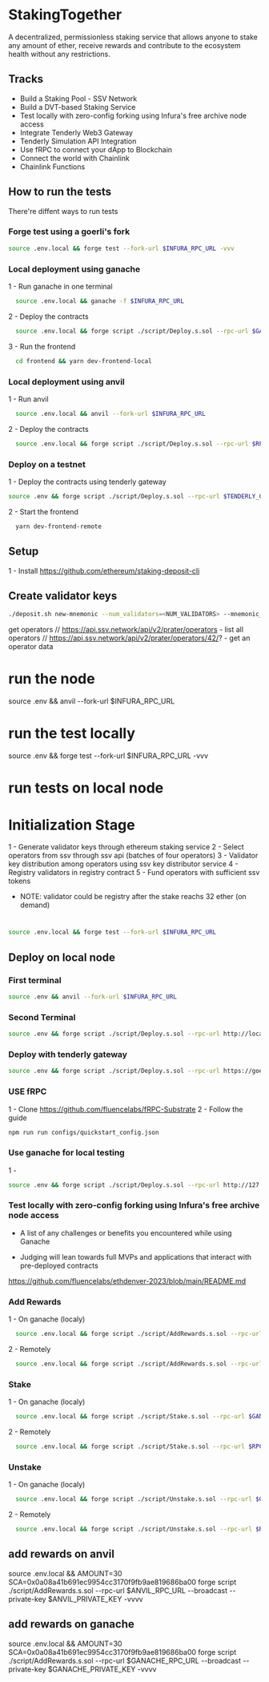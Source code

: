 # StakingTogether 

A decentralized, permissionless staking service that allows anyone to stake any amount of ether, receive rewards and contribute to the ecosystem health without any restrictions.

## Tracks
* Build a Staking Pool - SSV Network
* Build a DVT-based Staking Service
* Test locally with zero-config forking using Infura's free archive node access
* Integrate Tenderly Web3 Gateway
* Tenderly Simulation API Integration
* Use fRPC to connect your dApp to Blockchain
* Connect the world with Chainlink
* Chainlink Functions

## How to run the tests
There're diffent ways to run tests
### Forge test using a goerli's fork
```sh
source .env.local && forge test --fork-url $INFURA_RPC_URL -vvv
```

### Local deployment using ganache
1 - Run ganache in one terminal
```sh
  source .env.local && ganache -f $INFURA_RPC_URL
```

2 - Deploy the contracts
```sh
  source .env.local && forge script ./script/Deploy.s.sol --rpc-url $GANACHE_RPC_URL --broadcast --private-key $GANACHE_PRIVATE_KEY
```

3 - Run the frontend
```sh
  cd frontend && yarn dev-frontend-local
```

### Local deployment using anvil
1 - Run anvil
```sh
  source .env.local && anvil --fork-url $INFURA_RPC_URL
```

2 - Deploy the contracts
```sh
  source .env.local && forge script ./script/Deploy.s.sol --rpc-url $RPC_URL --private-key $DEPLOYMENT_PRIVATE_KEY -vvv --broadcast
```

### Deploy on a testnet
1 - Deploy the contracts using tenderly gateway
```sh
source .env && forge script ./script/Deploy.s.sol --rpc-url $TENDERLY_GATEWAY --broadcast --private-key $PRIVATE_KEY --legacy
```

2 - Start the frontend
```sh
  yarn dev-frontend-remote
```













## Setup
1 - Install https://github.com/ethereum/staking-deposit-cli


## Create validator keys

```sh
./deposit.sh new-mnemonic --num_validators=<NUM_VALIDATORS> --mnemonic_language=english --chain=<CHAIN_NAME> --folder=<YOUR_FOLDER_PATH>
```

get operators
// https://api.ssv.network/api/v2/prater/operators - list all operators
// https://api.ssv.network/api/v2/prater/operators/42/? - get an operator data


# run the node
source .env && anvil --fork-url $INFURA_RPC_URL

# run the test locally
source .env && forge test --fork-url $INFURA_RPC_URL -vvv

# run tests on local node

# Initialization Stage
1 - Generate validator keys through ethereum staking service
2 - Select operators from ssv through ssv api (batches of four operators)
3 - Validator key distribution among operators using ssv key distributor service
4 - Registry validators in registry contract
5 - Fund operators with sufficient ssv tokens

* NOTE: validator could be registry after the stake reachs 32 ether (on demand)

# 


```sh
source .env.local && forge test --fork-url $INFURA_RPC_URL
```

## Deploy on local node

### First terminal
```sh
source .env && anvil --fork-url $INFURA_RPC_URL
```

### Second Terminal
```sh
source .env && forge script ./script/Deploy.s.sol --rpc-url http://localhost:8545 --private-key 0xac0974bec39a17e36ba4a6b4d238ff944bacb478cbed5efcae784d7bf4f2ff80 --broadcast
```


### Deploy with tenderly gateway
```sh
source .env && forge script ./script/Deploy.s.sol --rpc-url https://goerli.gateway.tenderly.co/4qcCAJIkvm7jWdk51yzcu9 --broadcast --private-key $PRIVATE_KEY --legacy
```

### USE fRPC

1 - Clone https://github.com/fluencelabs/fRPC-Substrate
2 - Follow the guide

```sh
npm run run configs/quickstart_config.json
```



### Use ganache for local testing

1 - 

```sh
source .env && forge script ./script/Deploy.s.sol --rpc-url http://127.0.01:8545 --broadcast --private-key 0xa545b25e3591733f315337baaf4d972104470122f39a441295d8378c6ee05edb
```





### Test locally with zero-config forking using Infura's free archive node access
- A list of any challenges or benefits you encountered while using Ganache

- Judging will lean towards full MVPs and applications that interact with pre-deployed contracts





https://github.com/fluencelabs/ethdenver-2023/blob/main/README.md


### Add Rewards
1 - On ganache (localy)
```sh
  source .env.local && forge script ./script/AddRewards.s.sol --rpc-url $GANACHE_RPC_URL --broadcast --private-key $GANACHE_PRIVATE_KEY
```

2 - Remotely
```sh
  source .env.local && forge script ./script/AddRewards.s.sol --rpc-url $RPC_URL --broadcast --private-key $PRIVATE_KEY
```

### Stake
1 - On ganache (localy)
```sh
  source .env.local && forge script ./script/Stake.s.sol --rpc-url $GANACHE_RPC_URL --broadcast --private-key $GANACHE_PRIVATE_KEY
```

2 - Remotely
```sh
  source .env.local && forge script ./script/Stake.s.sol --rpc-url $RPC_URL --broadcast --private-key $PRIVATE_KEY
```

### Unstake
1 - On ganache (localy)
```sh
  source .env.local && forge script ./script/Unstake.s.sol --rpc-url $GANACHE_RPC_URL --broadcast --private-key $GANACHE_PRIVATE_KEY
```

2 - Remotely
```sh
  source .env.local && forge script ./script/Unstake.s.sol --rpc-url $RPC_URL --broadcast --private-key $PRIVATE_KEY
```




## add rewards on anvil
source .env.local && AMOUNT=30 SCA=0x0a08a41b691ec9954cc3170f9fb9ae819686ba00 forge script ./script/AddRewards.s.sol --rpc-url $ANVIL_RPC_URL --broadcast --private-key $ANVIL_PRIVATE_KEY -vvvv

## add rewards on ganache
source .env.local && AMOUNT=30 SCA=0x0a08a41b691ec9954cc3170f9fb9ae819686ba00 forge script ./script/AddRewards.s.sol --rpc-url $GANACHE_RPC_URL --broadcast --private-key $GANACHE_PRIVATE_KEY -vvvv